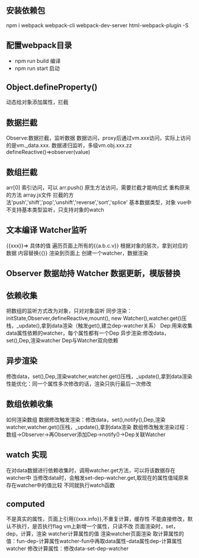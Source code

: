 ## 安装依赖包
npm i webpack webpack-cli webpack-dev-server html-webpack-plugin -S

## 配置webpack目录
- npm run build 编译
- npm run start 启动

## Object.defineProperty()
动态给对象添加属性，拦截

## 数据拦截
Observe:数据拦截，监听数据
数据访问，proxy后通过vm.xxx访问，实际上访问的是vm._data.xxx.
数据递归监听，多级vm.obj.xxx.zz defineReactive()=>observer(value)

## 数组拦截
arr[0] 索引访问，可以
arr.push() 原生方法访问，需要拦截才能响应式 重构原来的方法
array.js文件 拦截的方法'push','shift','pop','unshift','reverse','sort','splice'
基本数据类型，对象
vue中不支持基本类型监听，只支持对象的watch

## 文本编译 Watcher监听
{{xxx}}=> 具体的值
遍历页面上所有的{{a.b.c.v}}
根据对象的层次，拿到对应的数据
内容替换{{}}
渲染到页面上
创建一个watcher，数据渲染

## Observer 数据劫持 Watcher 数据更新，模版替换

## 依赖收集
把数组的监听方式改为对象，只对对象监听
同步渲染：initState,Observer,defineReactive,mount(),
new Watcher(),watcher.get()压栈，_update(),拿到data渲染（触发get(),建立dep-watcher关系）
Dep:用来收集data属性依赖的watcher，每个属性都有一个Dep
异步渲染:修改data，set(),Dep,渲染watcher
Dep与Watcher双向依赖

## 异步渲染
修改data，set(),Dep,渲染watcher,watcher.get()压栈，_update(),拿到data渲染
性能优化：同一个属性多次修改的话，渲染只执行最后一次修改

## 数组依赖收集
如何渲染数组
数据修改触发渲染：修改data，set(),notify(),Dep,渲染watcher,watcher.get()压栈，_update(),拿到data渲染
数组修改触发渲染过程：数组->Observer->再Observer添加Dep->notify()->Dep关联Watcher

## watch 实现
在对data数据进行依赖收集时，调用watcher.get方法，可以将该数据存在watcher中
当修改data时，会触发set-dep-watcher.get,取现在的属性值域原来存在watcher中的值比较
不同就执行watch函数

## computed
不是真实的属性，页面上引用{{xxx.info}},不重复计算，缓存性
不能直接修改，默认不执行，是否执行flag
vm上新增一个属性，只读不改
页面渲染时，set，dep，计算，渲染
watcher计算属性的值
渲染watcher页面渲染
取计算属性的值：fun-dep-计算属性watcher-fun中再取data属性-data属性dep-计算属性watcher
修改计算属性：修改data-set-dep-watcher





